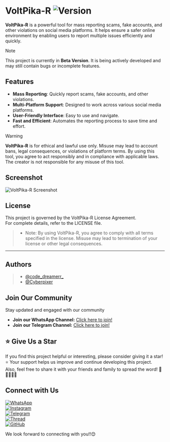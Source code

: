 # VoltPika-R   ![Version](https://img.shields.io/badge/version-Beta-blue)

**VoltPika-R** is a powerful tool for mass reporting scams, fake accounts, and other violations on social media platforms. It helps ensure a safer online environment by enabling users to report multiple issues efficiently and quickly.
> [!Note]
> This project is currently in **Beta Version**. It is being actively developed and may still contain bugs or incomplete features.

## Features
- **Mass Reporting**: Quickly report scams, fake accounts, and other violations.
- **Multi-Platform Support**: Designed to work across various social media platforms.
- **User-Friendly Interface**: Easy to use and navigate.
- **Fast and Efficient**: Automates the reporting process to save time and effort.

> [!WARNING]
> **VoltPika-R** is for ethical and lawful use only. Misuse may lead to account bans, legal consequences, or violations of platform terms. By using this tool, you agree to act responsibly and in compliance with applicable laws. The creator is not responsible for any misuse of this tool.

## Screenshot
![VoltPika-R Screenshot](link-to-your-screenshot.png)  

## License

This project is governed by the VoltPika-R License Agreement.<br>
For complete details, refer to the LICENSE file.
>- Note: By using VoltPika-R, you agree to comply with all terms specified in the license. Misuse may lead to termination of your license or other legal consequences.
---
## Authors  
>- [@code_dreamerr_](https://www.instagram.com/code_dreamerr_)  
>- [@Cyberpixer](https://github.com/Cyberpixer)  

## Join Our Community
Stay updated and engaged with our community
- **Join our WhatsApp Channel:** [Click here to join!](https://whatsapp.com/channel/0029VauW58x6GcGNfEXoZx41)
- **Join our Telegram Channel:** [Click here to join!](https://t.me/pyhacker01)

## ⭐ Give Us a Star
If you find this project helpful or interesting, please consider giving it a star! ⭐ Your support helps us improve and continue developing this project.  
Also, feel free to share it with your friends and family to spread the word! 📢👨‍👩‍👧‍👦

## Connect with Us

[![WhatsApp](https://img.shields.io/badge/Join%20Our%20Group-25D366?style=flat&logo=whatsapp&logoColor=white)](https://whatsapp.com/channel/0029VauW58x6GcGNfEXoZx41)  
[![Instagram](https://img.shields.io/badge/Follow%20Us-E4405F?style=flat&logo=instagram&logoColor=white)](https://www.instagram.com/code_dreamerr_)  
[![Telegram](https://img.shields.io/badge/Join%20Our%20Channel-0088CC?style=flat&logo=telegram&logoColor=white)](https://t.me/pyhacker01)  
[![Thread](https://img.shields.io/badge/Follow%20Us%20on%20Thread-000000?style=flat&logo=threads&logoColor=white)](https://www.threads.net/code_dreamerr_)  
[![GitHub](https://img.shields.io/badge/Check%20Our%20GitHub-181717?style=flat&logo=github&logoColor=white)](https://github.com/puhacker01)

We look forward to connecting with you!!😊




